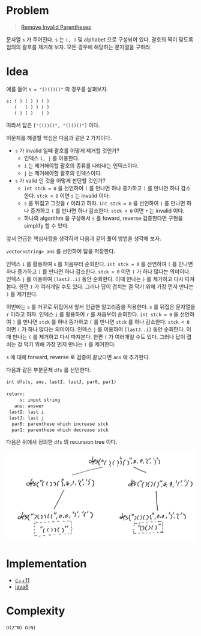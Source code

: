 # Problem

> [Remove Invalid Parentheses](https://leetcode.com/problems/remove-invalid-parentheses/)

문자열 `s` 가 주어진다. `s` 는 `(, )` 및 alphabet 으로 구성되어
있다. 괄호의 짝이 맞도록 임의의 괄호를 제거해 보자.  모든 경우에
해당하는 문자열을 구하라.

# Idea

예를 들어 `s = "()())()"` 의 경우를 살펴보자.

```
s: ( ) ( ) ) ( )
   (   ( ) ) ( )
   ( ) ( )   ( )
```

따라서 답은 `["(())()", "()()()"]` 이다.

이문제를 해결할 핵심은 다음과 같은 2 가지이다.

* `s` 가 invalid 일때 괄호를 어떻게 제거할 것인가?
  * 인덱스 `i, j` 를 이용한다.
  * `i` 는 제거해야할 괄호의 종류를 나타내는 인덱스이다.
  * `j` 는 제거해야할 괄호의 인덱스이다.
* `s` 가 valid 인 것을 어떻게 판단할 것인가?
  * `int stck = 0` 을 선언하여 `(` 를 만나면 하나 증가하고 `)` 를 만나면 하나
    감소한다. `stck < 0` 이면 `s` 는 invalid 이다.
  * `s` 를 뒤집고 그것을 `r` 이라고 하자. `int stck = 0` 을 선언하여 `)` 를
    만나면 하나 증가하고 `(` 를 만나면 하나 감소한다. `stck < 0` 이면 `r` 는
    invalid 이다.
  * 하나의 algorithm 을 구상해서 `s` 를 foward, reverse 검증한다면 구현을
    simplify 할 수 있다.

앞서 언급한 핵심사항을 생각하며 다음과 같이 풀이 방법을 생각해 보자.    

`vector<string> ans` 를 선언하여 답을 저장한다.

인덱스 `i` 를 활용하여 `s` 를 처음부터 순회한다. `int stck = 0` 를 선언하여 `(`
를 만나면 하나 증가하고 `)` 를 만나면 하나 감소한다. `stck < 0` 이면 `)` 가 하나
많다는 의미이다. 인덱스 `j` 를 이용하여 `[lastJ..i]` 동안 순회한다. 이때 만나는
`)` 를 제거하고 다시 따져본다. 한편 `)` 가 여러개일 수도 있다. 그러나 답이
겹치는 걸 막기 위해 가장 먼저 만나는 `)` 를 제거한다.

이번에는 `s` 를 거꾸로 뒤집어서 앞서 언급한 알고리즘을 적용한다. `s` 를 뒤집은
문자열을 `r` 이라고 하자. 인덱스 `i` 를 활용하여 `r` 를 처음부터 순회한다. `int
stck = 0` 을 선언하여 `)` 를 만나면 `stck` 를 하나 증가하고 `(` 를 만나면 `stck`
를 하나 감소한다. `stck < 0` 이면 `(` 가 하나 많다는 의미이다. 인덱스 `j` 를
이용하여 `[lastJ..i]` 동안 순회한다. 이때 만나는 `(` 를 제거하고 다시 따져본다.
한편 `(` 가 여러개일 수도 있다. 그러나 답이 겹치는 걸 막기 위해 가장 먼저 만나는
`(` 를 제거한다. 

`s` 에 대해 forward, reverse 로 검증이 끝났다면 `ans` 에 추가한다.

다음과 같은 부분문제 `dfs` 를 선언한다.

```
int dfs(s, ans, lastI, lastJ, par0, par1)

return:
     s: input string
   ans: answer
 lastI: last i
 lastJ: last j
  par0: parenthese which increase stck
  par1: parenthese which decrease stck  
```

다음은 위에서 정의한 `dfs` 의 recursion tree 이다.

![](recursiontree.png)

# Implementation

* [c++11](a.cpp)
* [java8](Solution.java)

# Complexity

```
O(2^N) O(N)
```
